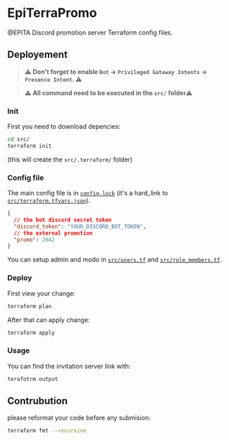 # EpiTerraPromo

@EPITA Discord promotion server Terraform config files.

## Deployement

> **:warning: Don't forget to enable `Bot` -> `Privileged Gateway Intents` ->
> `Presence Intent`. :warning:**

> **:warning: All command need to be executed in the `src/` folder:warning:**

### Init

First you need to download depencies:

```sh
cd src/
terraform init
```

(this will create the `src/.terraform/` folder)

### Config file

The main config file is in [`config.lock`](./config.json) (it's a hard_link to
[`src/terraform.tfvars.json`](./src/terraform.tfvars.json)).

```json
{
  // the bot discord secret token
  "discord_token": "YOUR_DISCORD_BOT_TOKEN",
  // the external promotion
  "promo": 2042
}
```

You can setup admin and modo in [`src/users.tf`](src/users.tf) and
[`src/role_members.tf`](src/role_members.tf).

### Deploy

First view your change:

```sh
terraform plan
```

After that can apply change:

```sh
terraform apply
```

### Usage

You can find the invitation server link with:

```sh
terafotrm output
```

## Contrubution

please reformat your code before any submision:

```sh
terraform fmt --recursive
```
